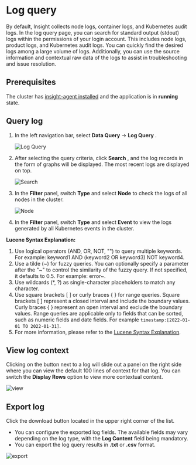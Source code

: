 # Log query

By default, Insight collects node logs, container logs, and Kubernetes audit logs.
In the log query page, you can search for standard output (stdout) logs within the permissions
of your login account. This includes node logs, product logs, and Kubernetes audit logs.
You can quickly find the desired logs among a large volume of logs. Additionally, you can
use the source information and contextual raw data of the logs to assist in troubleshooting and issue resolution.

## Prerequisites

The cluster has [insight-agent installed](../../quickstart/install/install-agent.md)
and the application is in __running__ state.

## Query log

1. In the left navigation bar, select __Data Query__ -> __Log Query__ .

    ![Log Query](https://docs.daocloud.io/daocloud-docs-images/docs/en/docs/insight/images/log01.png)

2. After selecting the query criteria, click __Search__ , and the log records in the form of graphs will be displayed. The most recent logs are displayed on top.

    ![Search](https://docs.daocloud.io/daocloud-docs-images/docs/en/docs/insight/images/log02.png)

3. In the __Filter__ panel, switch __Type__ and select __Node__ to check the logs of all nodes in the cluster.

    ![Node](https://docs.daocloud.io/daocloud-docs-images/docs/en/docs/insight/images/log03.png)

4. In the __Filter__ panel, switch __Type__ and select __Event__ to view the logs generated by all Kubernetes events in the cluster.

**Lucene Syntax Explanation:**

1. Use logical operators (AND, OR, NOT, "") to query multiple keywords. For example: keyword1 AND (keyword2 OR keyword3) NOT keyword4.
2. Use a tilde (~) for fuzzy queries. You can optionally specify a parameter after the "~" to control the similarity of the fuzzy query. If not specified, it defaults to 0.5. For example: error~.
3. Use wildcards (*, ?) as single-character placeholders to match any character.
4. Use square brackets [ ] or curly braces { } for range queries. Square brackets [ ] represent a closed interval and include the boundary values. Curly braces { } represent an open interval and exclude the boundary values. Range queries are applicable only to fields that can be sorted, such as numeric fields and date fields. For example `timestamp:[2022-01-01 TO 2022-01-31]`.
5. For more information, please refer to the [Lucene Syntax Explanation](../../reference/lucene.md).

## View log context

Clicking on the button next to a log will slide out a panel on the right side where you can view the
default 100 lines of context for that log. You can switch the __Display Rows__ option to view more contextual content.

![view](https://docs.daocloud.io/daocloud-docs-images/docs/en/docs/insight/images/log06.png)

## Export log

Click the download button located in the upper right corner of the list.

- You can configure the exported log fields. The available fields may vary depending on the log type,
  with the __Log Content__ field being mandatory.
- You can export the log query results in **.txt** or **.csv** format.

![export](https://docs.daocloud.io/daocloud-docs-images/docs/en/docs/insight/images/log05.png)
